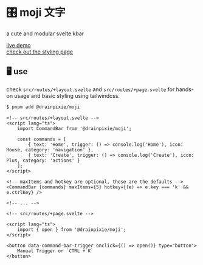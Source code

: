 # 🎛️ moji 文字

a cute and modular svelte kbar

[live demo](https://moji.drainpixie.me)  
[check out the styling page](https://moji.drainpixie.me/styling)

## 🖥️ use

check `src/routes/+layout.svelte` and `src/routes/+page.svelte` for hands-on usage and basic styling using tailwindcss.

```sh
$ pnpm add @drainpixie/moji
```

```svelte
<!-- src/routes/+layout.svelte -->
<script lang="ts">
	import CommandBar from '@drainpixie/moji';

	const commands = [
		{ text: 'Home', trigger: () => console.log('Home'), icon: House, category: 'navigation' },
		{ text: 'Create', trigger: () => console.log('Create'), icon: Plus, category: 'actions' }
	];
</script>

<!-- maxItems and hotkey are optional, these are the defaults -->
<CommandBar {commands} maxItems={5} hotkey={(e) => e.key === 'k' && e.ctrlKey} />

<!-- ... -->
```

```svelte
<!-- src/routes/+page.svelte -->

<script lang="ts">
	import { open } from '@drainpixie/moji';
</script>

<button data-command-bar-trigger onclick={() => open()} type="button">
	Manual Trigger or `CTRL + K`
</button>
```
